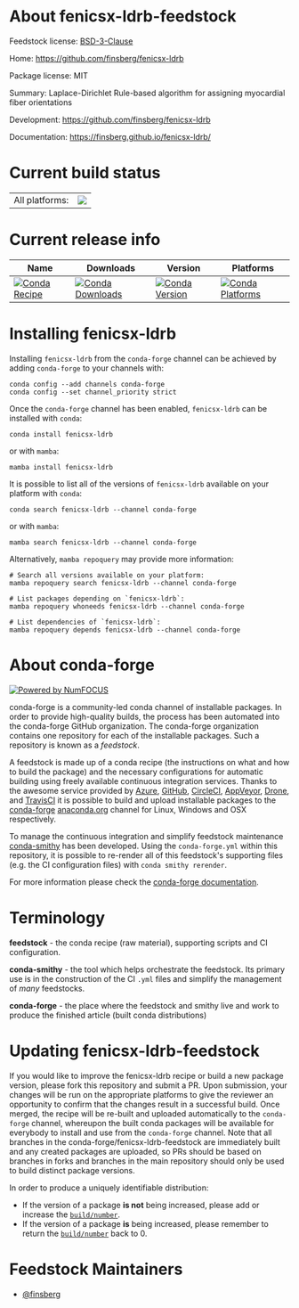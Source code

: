 About fenicsx-ldrb-feedstock
============================

Feedstock license: [BSD-3-Clause](https://github.com/conda-forge/fenicsx-ldrb-feedstock/blob/main/LICENSE.txt)

Home: https://github.com/finsberg/fenicsx-ldrb

Package license: MIT

Summary: Laplace-Dirichlet Rule-based algorithm for assigning myocardial fiber orientations

Development: https://github.com/finsberg/fenicsx-ldrb

Documentation: https://finsberg.github.io/fenicsx-ldrb/

Current build status
====================


<table><tr><td>All platforms:</td>
    <td>
      <a href="https://dev.azure.com/conda-forge/feedstock-builds/_build/latest?definitionId=25826&branchName=main">
        <img src="https://dev.azure.com/conda-forge/feedstock-builds/_apis/build/status/fenicsx-ldrb-feedstock?branchName=main">
      </a>
    </td>
  </tr>
</table>

Current release info
====================

| Name | Downloads | Version | Platforms |
| --- | --- | --- | --- |
| [![Conda Recipe](https://img.shields.io/badge/recipe-fenicsx--ldrb-green.svg)](https://anaconda.org/conda-forge/fenicsx-ldrb) | [![Conda Downloads](https://img.shields.io/conda/dn/conda-forge/fenicsx-ldrb.svg)](https://anaconda.org/conda-forge/fenicsx-ldrb) | [![Conda Version](https://img.shields.io/conda/vn/conda-forge/fenicsx-ldrb.svg)](https://anaconda.org/conda-forge/fenicsx-ldrb) | [![Conda Platforms](https://img.shields.io/conda/pn/conda-forge/fenicsx-ldrb.svg)](https://anaconda.org/conda-forge/fenicsx-ldrb) |

Installing fenicsx-ldrb
=======================

Installing `fenicsx-ldrb` from the `conda-forge` channel can be achieved by adding `conda-forge` to your channels with:

```
conda config --add channels conda-forge
conda config --set channel_priority strict
```

Once the `conda-forge` channel has been enabled, `fenicsx-ldrb` can be installed with `conda`:

```
conda install fenicsx-ldrb
```

or with `mamba`:

```
mamba install fenicsx-ldrb
```

It is possible to list all of the versions of `fenicsx-ldrb` available on your platform with `conda`:

```
conda search fenicsx-ldrb --channel conda-forge
```

or with `mamba`:

```
mamba search fenicsx-ldrb --channel conda-forge
```

Alternatively, `mamba repoquery` may provide more information:

```
# Search all versions available on your platform:
mamba repoquery search fenicsx-ldrb --channel conda-forge

# List packages depending on `fenicsx-ldrb`:
mamba repoquery whoneeds fenicsx-ldrb --channel conda-forge

# List dependencies of `fenicsx-ldrb`:
mamba repoquery depends fenicsx-ldrb --channel conda-forge
```


About conda-forge
=================

[![Powered by
NumFOCUS](https://img.shields.io/badge/powered%20by-NumFOCUS-orange.svg?style=flat&colorA=E1523D&colorB=007D8A)](https://numfocus.org)

conda-forge is a community-led conda channel of installable packages.
In order to provide high-quality builds, the process has been automated into the
conda-forge GitHub organization. The conda-forge organization contains one repository
for each of the installable packages. Such a repository is known as a *feedstock*.

A feedstock is made up of a conda recipe (the instructions on what and how to build
the package) and the necessary configurations for automatic building using freely
available continuous integration services. Thanks to the awesome service provided by
[Azure](https://azure.microsoft.com/en-us/services/devops/), [GitHub](https://github.com/),
[CircleCI](https://circleci.com/), [AppVeyor](https://www.appveyor.com/),
[Drone](https://cloud.drone.io/welcome), and [TravisCI](https://travis-ci.com/)
it is possible to build and upload installable packages to the
[conda-forge](https://anaconda.org/conda-forge) [anaconda.org](https://anaconda.org/)
channel for Linux, Windows and OSX respectively.

To manage the continuous integration and simplify feedstock maintenance
[conda-smithy](https://github.com/conda-forge/conda-smithy) has been developed.
Using the ``conda-forge.yml`` within this repository, it is possible to re-render all of
this feedstock's supporting files (e.g. the CI configuration files) with ``conda smithy rerender``.

For more information please check the [conda-forge documentation](https://conda-forge.org/docs/).

Terminology
===========

**feedstock** - the conda recipe (raw material), supporting scripts and CI configuration.

**conda-smithy** - the tool which helps orchestrate the feedstock.
                   Its primary use is in the construction of the CI ``.yml`` files
                   and simplify the management of *many* feedstocks.

**conda-forge** - the place where the feedstock and smithy live and work to
                  produce the finished article (built conda distributions)


Updating fenicsx-ldrb-feedstock
===============================

If you would like to improve the fenicsx-ldrb recipe or build a new
package version, please fork this repository and submit a PR. Upon submission,
your changes will be run on the appropriate platforms to give the reviewer an
opportunity to confirm that the changes result in a successful build. Once
merged, the recipe will be re-built and uploaded automatically to the
`conda-forge` channel, whereupon the built conda packages will be available for
everybody to install and use from the `conda-forge` channel.
Note that all branches in the conda-forge/fenicsx-ldrb-feedstock are
immediately built and any created packages are uploaded, so PRs should be based
on branches in forks and branches in the main repository should only be used to
build distinct package versions.

In order to produce a uniquely identifiable distribution:
 * If the version of a package **is not** being increased, please add or increase
   the [``build/number``](https://docs.conda.io/projects/conda-build/en/latest/resources/define-metadata.html#build-number-and-string).
 * If the version of a package **is** being increased, please remember to return
   the [``build/number``](https://docs.conda.io/projects/conda-build/en/latest/resources/define-metadata.html#build-number-and-string)
   back to 0.

Feedstock Maintainers
=====================

* [@finsberg](https://github.com/finsberg/)


